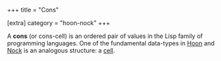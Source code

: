 +++
title = "Cons"

[extra]
category = "hoon-nock"
+++

A **cons** (or cons-cell) is an ordered pair of values in the Lisp family of
programming languages. One of the fundamental data-types in
[Hoon](/reference/glossary/hoon) and [Nock](/reference/glossary/nock) is an
analogous structure: a [cell](/reference/glossary/cell).
